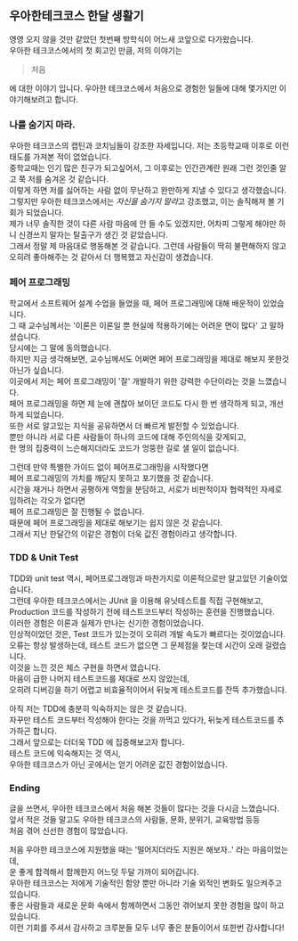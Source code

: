 ## 우아한테크코스 한달 생활기 

영영 오지 않을 것만 같았던 첫번째 방학식이 어느새 코앞으로 다가왔습니다.  
우아한 테크코스에서의 첫 회고인 만큼, 저의 이야기는

> 처음

에 대한 이야기 입니다. 우아한 테크코스에서 처음으로 경험한 일들에 대해 몇가지만 이야기해보려고 합니다.

### 나를 숨기지 마라.

우아한 테크코스의 캡틴과 코치님들이 강조한 자세입니다. 저는 초등학교때 이후로 이런 태도를 가져본 적이 없었습니다.  
중학교때는 인기 많은 친구가 되고싶어서, 그 이후로는 인간관계란 원래 그런 것인줄 알고 쭉 저를 숨겨온 것 같습니다.  
이렇게 하면 저를 싫어하는 사람 없이 무난하고 완만하게 지낼 수 있다고 생각했습니다.  
그렇지만 우아한 테크코스에서는 *자신을 숨기지 말라*고 강조했고, 이는 솔직해져 볼 기회가 되었습니다.  
제가 너무 솔직한 것이 다른 사람 마음에 안 들 수도 있겠지만, 어차피 그렇게 해야만 하니 신경쓰지 말자는 탈출구가 생긴 것 같았습니다.  
그래서 정말 제 마음대로 행동해본 것 같습니다. 그런데 사람들이 딱히 불편해하지 않고 오히려 좋아해주는 것 같아서 더 행복했고 자신감이 생겼습니다.  
  
### 페어 프로그래밍

학교에서 소프트웨어 설계 수업을 들었을 때, 페어 프로그래밍에 대해 배운적이 있었습니다.  
그 때 교수님께서는 '이론은 이론일 뿐 현실에 적용하기에는 어려운 면이 많다' 고 말하셨습니다.  
당시에는 그 말에 동의했습니다.  
하지만 지금 생각해보면, 교수님께서도 어쩌면 페어 프로그래밍을 제대로 해보지 못한것 아닌가 싶습니다.  
이곳에서 저는 페어 프로그래밍이 '잘' 개발하기 위한 강력한 수단이라는 것을 느꼈습니다.  
페어 프로그래밍을 하면 제 눈에 괜찮아 보이던 코드도 다시 한 번 생각하게 되고, 개선하게 되었습니다.  
또한 서로 알고있는 지식을 공유하면서 더 빠르게 발전할 수 있었습니다.  
뿐만 아니라 서로 다른 사람들이 하나의 코드에 대해 주인의식을 갖게되고,  
한 명의 집중력이 느슨해지더라도 코드가 엉뚱한 길로 샐 일이 없습니다.  
  
그런데 만약 특별한 가이드 없이 페어프로그래밍을 시작했다면  
페어 프로그래밍의 가치를 깨닫지 못하고 포기했을 것 같습니다.  
시간을 재거나 하면서 공평하게 역할을 분담하고, 서로가 비판적이자 협력적인 자세로 임하려는 각오가 없다면  
페어 프로그래밍은 잘 진행될 수 없습니다.  
때문에 페어 프로그래밍을 제대로 해보기는 쉽지 않은 것 같습니다.  
그래서 지난 한달간의 이같은 경험이 더욱 값진 경험이라고 생각합니다.  

### TDD & Unit Test

TDD와 unit test 역시, 페어프로그래밍과 마찬가지로 이론적으로만 알고있던 기술이었습니다.  
그런데 우아한 테크코스에서는 JUnit 을 이용해 유닛테스트를 직접 구현해보고,  
Production 코드를 작성하기 전에 테스트코드부터 작성하는 훈련을 진행했습니다.  
이러한 경험은 이론과 실제가 만나는 신기한 경험이었습니다.  
인상적이었던 것은, Test 코드가 있는것이 오히려 개발 속도가 빠르다는 것이었습니다.  
오류는 항상 발생하는데, 테스트 코드가 없으면 그 문제점을 찾는데 시간이 오래 걸렸습니다.  
이것을 느낀 것은 체스 구현을 하면서 였습니다.  
마음이 급한 나머지 테스트코드를 제대로 쓰지 않았는데,  
오히려 디버깅을 하기 어렵고 비효율적이어서 뒤늦게 테스트코드를 잔뜩 추가했습니다.  
  
아직 저는 TDD에 충분히 익숙하지는 않은 것 같습니다.  
자꾸만 테스트 코드부터 작성해야 한다는 것을 까먹고 있다가, 뒤늦게 테스트코드를 추가하곤 합니다.  
그래서 앞으로는 더더욱 TDD 에 집중해보고자 합니다.  
테스트 코드에 익숙해지는 것 역시,  
우아한 테크코스가 아닌 곳에서는 얻기 어려운 값진 경험이었습니다.  

### Ending
  
글을 쓰면서, 우아한 테크코스에서 처음 해본 것들이 많다는 것을 다시금 느꼈습니다.  
앞서 적은 것들 말고도 우아한 테크코스의 사람들, 문화, 분위기, 교육방법 등등  
처음 겪어 신선한 경험이 많았습니다.  

처음 우아한 테크코스에 지원했을 때는 '떨어지더라도 지원은 해보자..' 라는 마음이었는데,  
운 좋게 합격해서 함께한지 어느덧 두달 가까이 되어갑니다.  
우아한 테크코스는 저에게 기술적인 함양 뿐만 아니라 기술 외적인 변화도 일으켜주고 있습니다.  
좋은 사람들과 새로운 문화 속에서 함께하면서 그동안 겪어보지 못한 경험을 많이 하고 있습니다.  
이런 기회를 주셔서 감사하고 크루분들 모두 너무 좋은 분들이어서 또한번 감사합니다!
